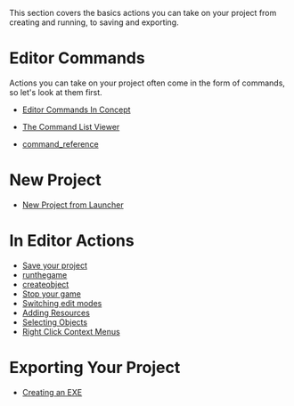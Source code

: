 This section covers the basics actions you can take on your project from creating and running, to saving and exporting.

 # Editor Commands


Actions you can take on your project often come in the form of commands, so let's look at them first.
- [Editor Commands In Concept](https://github.com/ArendDanielek/ZeroDocsTest/blob/master/zero_editor_documentation/ZeroManual/Editor/EditorCommands/Commands.markdown)

- [The Command List Viewer](https://github.com/ArendDanielek/ZeroDocsTest/blob/master/zero_editor_documentation/zeromanual/editor/editorcommands/command_list_viewer.markdown)

- [command_reference](https://github.com/ArendDanielek/ZeroDocsTest/blob/master/code_reference/command_reference.markdown)

 # New Project


- [New Project from Launcher](https://github.com/ArendDanielek/ZeroDocsTest/blob/master/zero_editor_documentation/ZeroManual/Editor/EditorCommands/LauncherNewProject.markdown)

 # In Editor Actions

- [Save your project](https://github.com/ArendDanielek/ZeroDocsTest/blob/master/zero_editor_documentation/ZeroManual/Editor/EditorCommands/SavingProject.markdown)
- [runthegame](https://github.com/ArendDanielek/ZeroDocsTest/blob/master/zero_editor_documentation/zeromanual/editor/editorcommands/runthegame.markdown)
- [createobject](https://github.com/ArendDanielek/ZeroDocsTest/blob/master/zero_editor_documentation/zeromanual/editor/editorcommands/createobject.markdown)
- [Stop your game](https://github.com/ArendDanielek/ZeroDocsTest/blob/master/zero_editor_documentation/ZeroManual/Editor/EditorCommands/StopGame.markdown)
- [Switching edit modes](https://github.com/ArendDanielek/ZeroDocsTest/blob/master/zero_editor_documentation/ZeroManual/Editor/EditorCommands/SwitchingMode2Dto3D.markdown)
- [ Adding Resources](https://github.com/ArendDanielek/ZeroDocsTest/blob/master/zero_editor_documentation/ZeroManual/Editor/EditorCommands/ResourceAdding.markdown)
- [Selecting Objects](https://github.com/ArendDanielek/ZeroDocsTest/blob/master/zero_editor_documentation/ZeroManual/Editor/EditorCommands/SelectObject.markdown)
- [Right Click Context Menus](https://github.com/ArendDanielek/ZeroDocsTest/blob/master/zero_editor_documentation/ZeroManual/Editor/EditorCommands/RightClickSubmenu.markdown)

 # Exporting Your Project


- [Creating an EXE](https://github.com/ArendDanielek/ZeroDocsTest/blob/master/zero_editor_documentation/ZeroManual/Editor/EditorCommands/Exporting.markdown)
 
  
  
  
  
  
  
  

 